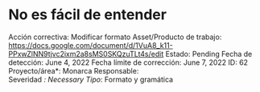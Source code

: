 # No es fácil de entender

Acción correctiva: Modificar formato
Asset/Producto de trabajo: https://docs.google.com/document/d/1VuA8_k11-PPxwZlNN9tjvc2ixm2a8sMS0SKQzuTLt4s/edit
Estado: Pending
Fecha de detección: June 4, 2022
Fecha límite de corrección: June 7, 2022
ID: 62
Proyecto/área*: Monarca
Responsable:   
Severidad *: Necessary
Tipo*: Formato y gramática